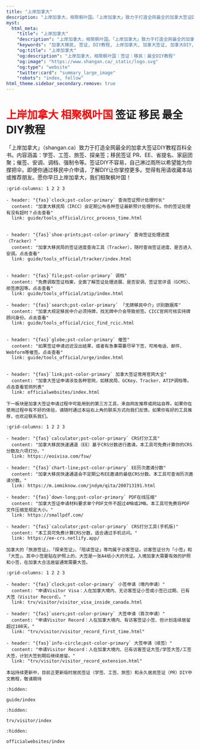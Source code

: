 ```yaml
---
title: "上岸加拿大"
description: "上岸加拿大，相聚枫叶国。「上岸加拿大」致力于打造全网最全的加拿大签证DIY教程百科全书。"
myst:
  html_meta:
    "title": "上岸加拿大"
    "description": "上岸加拿大，相聚枫叶国。「上岸加拿大」致力于打造全网最全的加拿大签证DIY教程百科全书。"
    "keywords": "加拿大移民, 签证, DIY教程, 上岸加拿大, 加拿大签证, 加拿大DIY, PR, EE, PNP, Webform"
    "og:title": "上岸加拿大"
    "og:description": "上岸加拿大，相聚枫叶国｜签证｜移民｜最全DIY教程"
    "og:image": "https://www.shangan.ca/_static/logo.svg"
    "og:type": "website"
    "twitter:card": "summary_large_image"
    "robots": "index, follow"
html_theme.sidebar_secondary.remove: true
---
```


# <span style="color:red;">上岸加拿大 相聚枫叶国</span> 签证 移民 最全DIY教程
「上岸加拿大」（shangan.ca）致力于打造全网最全的加拿大签证DIY教程百科全书。内容涵盖：学签、工签、旅签、探亲签；移民签证 PR、EE、省提名、家庭团聚；催签、安调、调档、强制令等。签证DIY不容易，自己淋过雨所以希望能为你撑把伞。即便你通过移民中介申请，了解DIY让你掌控更多。觉得有用请收藏本站或推荐朋友。愿你早日上岸加拿大，我们相聚枫叶国！

```{gallery-grid}
:grid-columns: 1 2 2 3

- header: "{fas}`clock;pst-color-primary` 查询签证预计处理时长"
  content: "加拿大移民局（IRCC）会定期公布各种签证最新预计处理时长。你的签证处理有没有超时？点击查看"
  link: guide/tools_official/ircc_process_time.html


- header: "{fas}`shoe-prints;pst-color-primary` 查询签证处理进度（Tracker）"
  content: "加拿大移民局的签证进度查询工具（Tracker），随时查询签证进度、是否进入安调。点击查看"
  link: guide/tools_official/tracker/index.html


- header: "{fas}`file;pst-color-primary` 调档"
  content: "免费调取签证档案，全面了解签证处理进展、是否安调、签证官评语（GCMS）、拒签原因等。点击查看"
  link: guide/tools_official/atip/index.html

- header: "{fas}`search;pst-color-primary` 「无牌移民中介」识别数据库"
  content: "加拿大规定移民中介必须持牌，找无牌中介会导致拒签。CICC官网可核实持牌顾问身份。点击查看"
  link: guide/tools_official/cicc_find_rcic.html


- header: "{fas}`globe;pst-color-primary` 催签"
  content: "如果签证申请迟迟没出结果，或者有急事需要尽早下签，可用电话、邮件、Webform等催签。点击查看"
  link: guide/tools_official/urge/index.html


- header: "{fas}`link;pst-color-primary` 加拿大签证常用官网大全"
  content: "加拿大签证申请涉及各种官网，如移民局、GCKey、Tracker、ATIP调档等。点击查看官网列表"
  link: officialwebsites/index.html
```

```{admonition} 第三方工具
下一板块是加拿大签证申请过程中可能用到的第三方工具，来自网友推荐或网站自荐。如果你在使用过程中有不好的体验，请随时通过本站右上角的联系方式向我们反馈。如果你有好的工具推荐，也欢迎联系我们。
```

```{gallery-grid}
:grid-columns: 1 2 2 3

- header: "{fas}`calculator;pst-color-primary` CRS打分工具"
  content: "加拿大移民快速通道（EE）基于CRS分数进行邀请。本工具可免费计算你的CRS分数及六项打分。"
  link: https://eoivisa.com/fsw/

- header: "{fas}`chart-line;pst-color-primary` EE历次邀请分数"
  content: "加拿大移民快速通道会不定期公布EE邀请的最低CRS分数。本工具可查询历次邀请分数。"
  link: https://m.immiknow.com/jndym/qita/200713191.html
   
- header: "{fas}`down-long;pst-color-primary` PDF在线压缩"
  content: "加拿大签证申请材料要求单个PDF文件不超过4MB或2MB。本工具可免费将PDF文件压缩至规定大小。"
  link: https://smallpdf.com/

- header: "{fas}`calculator;pst-color-primary` CRS打分工具(手机版)"
  content: "本工具可免费计算CRS分数，适合通过手机访问。"
  link: https://ee-crs.netlify.app/ 
```


```{admonition} 访客签证申请DIY
加拿大的「旅游签证」、「探亲签证」、「陪读签证」等均属于访客签证。访客签证分为「小签」和「大签」。其中小签是贴在护照上的，大签是一张A4纸小大的凭证。入境加拿大需要有效的护照和小签，在加拿大合法居留通常需要大签。
```

```{gallery-grid}
:grid-columns: 1 2 2 3

- header: "{fas}`clock;pst-color-primary` 小签申请（境内申请）"
  content: "申请Visitor Visa：人在加拿大境内、无访客签证小签或小签已过期、已有大签（Visitor Record）。"
  link: trv/visitor/visitor_visa_inside_canada.html

- header: "{fas}`users;pst-color-primary` 大签申请（首次申请）"
  content: "申请Visitor Record：人在加拿大境内、有访客签证小签、但计划连续居留超过180天。"
  link: "trv/visitor/visitor_record_first_time.html"

- header: "{fas}`info-circle;pst-color-primary` 大签申请（续签）"
  content: "申请Visitor Record：人在加拿大境内、已有访客签证大签/学签大签/工签大签，计划大签到期后继续居留。"
  link: "trv/visitor/visitor_record_extension.html"
```

```{important} 
本站持续更新中，目前正更新临时居民签证（学签、工签、旅签）和永久居民签证（PR）DIY中文教程，敬请期待
```


```{toctree}
:hidden:

guide/index
```

```{toctree}
:hidden:

trv/visitor/index
```

```{toctree}
:hidden:

officialwebsites/index
```


